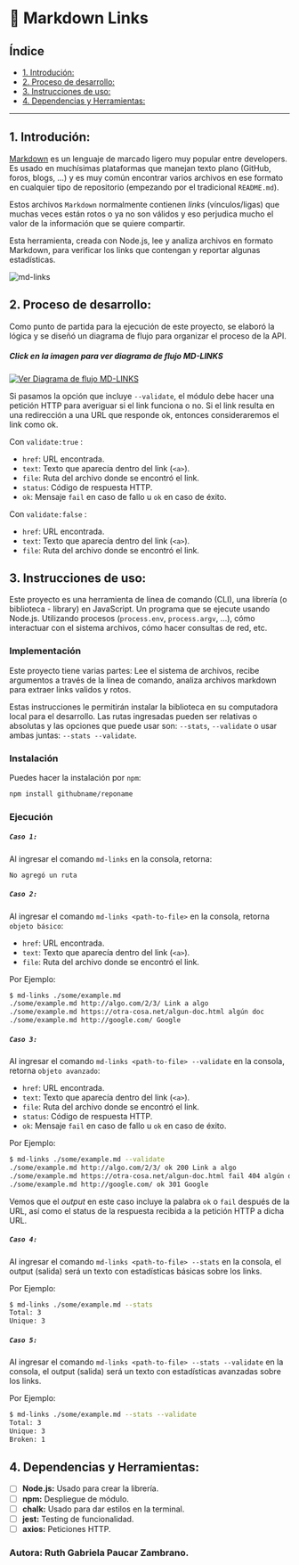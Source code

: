 # 📎 Markdown Links

## Índice

* [1. Introdución:](#1-Introdución)
* [2. Proceso de desarrollo:](#2-Proceso-de-desarrollo)
* [3. Instrucciones de uso:](#3-Instrucciones-de-uso)
* [4. Dependencias y Herramientas:](#4-Dependencias-y-Herramientas)

***

## 1. Introdución:

[Markdown](https://es.wikipedia.org/wiki/Markdown) es un lenguaje de marcado ligero muy popular entre developers. Es usado en muchísimas plataformas que manejan texto plano (GitHub, foros, blogs, ...) y es muy común encontrar varios archivos en ese formato en cualquier tipo de repositorio (empezando por el tradicional `README.md`).

Estos archivos `Markdown` normalmente contienen _links_ (vínculos/ligas) que muchas veces están rotos o ya no son válidos y eso perjudica mucho el valor de la información que se quiere compartir.

Esta herramienta, creada con Node.js, lee y analiza archivos en formato Markdown, para verificar los links que contengan y reportar algunas estadísticas.

![md-links](https://i.imgur.com/PiNgslF.png)

## 2. Proceso de desarrollo:

Como punto de partida para la ejecución de este proyecto, se elaboró la lógica y se diseñó un diagrama de flujo para organizar el proceso de la API.

##### Click en la imagen para ver diagrama de flujo MD-LINKS
[![Ver Diagrama de flujo MD-LINKS](https://i.imgur.com/Is0S52l.png)](https://www.figma.com/file/UjDPyqOxeUQakCHXf0YpIe?embed_host=share&kind=&node-id=0%3A1&t=Sfzo2mmKguTyp1L8-1&viewer=1)


Si pasamos la opción que incluye `--validate`, el módulo debe hacer una petición HTTP para averiguar si el link funciona o no. Si el link resulta en una redirección a una URL que responde ok, entonces consideraremos el link como ok.

Con `validate:true` :

* `href`: URL encontrada.
* `text`: Texto que aparecía dentro del link (`<a>`).
* `file`: Ruta del archivo donde se encontró el link.
* `status`: Código de respuesta HTTP.
* `ok`: Mensaje `fail` en caso de fallo u `ok` en caso de éxito.

Con `validate:false` :

* `href`: URL encontrada.
* `text`: Texto que aparecía dentro del link (`<a>`).
* `file`: Ruta del archivo donde se encontró el link.

## 3. Instrucciones de uso:

Este proyecto es una herramienta de línea de comando (CLI), una librería (o biblioteca - library) en JavaScript. Un programa que se ejecute usando Node.js. Utilizando procesos
(`process.env`, `process.argv`, ...), cómo interactuar con el sistema archivos, cómo hacer consultas de red, etc.

### Implementación

Este proyecto tiene varias partes: Lee el sistema de archivos, recibe argumentos a través de la línea de comando, analiza archivos markdown para extraer links validos y rotos.

Estas instrucciones le permitirán instalar la biblioteca en su computadora local para el desarrollo. Las rutas ingresadas pueden ser relativas o absolutas y las opciones que puede usar son: `--stats`, `--validate` o usar ambas juntas: `--stats --validate`.

### Instalación

Puedes hacer la instalación por `npm`:

```sh
npm install githubname/reponame
```

### Ejecución

##### `Caso 1:`

Al ingresar el comando `md-links` en la consola, retorna:

```sh
No agregó un ruta
```
##### `Caso 2:`

Al ingresar el comando `md-links <path-to-file>` en la consola, retorna `objeto básico`:

* `href`: URL encontrada.
* `text`: Texto que aparecía dentro del link (`<a>`).
* `file`: Ruta del archivo donde se encontró el link.

Por Ejemplo:

```sh
$ md-links ./some/example.md
./some/example.md http://algo.com/2/3/ Link a algo
./some/example.md https://otra-cosa.net/algun-doc.html algún doc
./some/example.md http://google.com/ Google
```

##### `Caso 3:`

Al ingresar el comando `md-links <path-to-file> --validate` en la consola, retorna `objeto avanzado`:

* `href`: URL encontrada.
* `text`: Texto que aparecía dentro del link (`<a>`).
* `file`: Ruta del archivo donde se encontró el link.
* `status`: Código de respuesta HTTP.
* `ok`: Mensaje `fail` en caso de fallo u `ok` en caso de éxito.

Por Ejemplo:

```sh
$ md-links ./some/example.md --validate
./some/example.md http://algo.com/2/3/ ok 200 Link a algo
./some/example.md https://otra-cosa.net/algun-doc.html fail 404 algún doc
./some/example.md http://google.com/ ok 301 Google
```
Vemos que el _output_ en este caso incluye la palabra `ok` o `fail` después de
la URL, así como el status de la respuesta recibida a la petición HTTP a dicha
URL.

##### `Caso 4:`

Al ingresar el comando `md-links <path-to-file> --stats` en la consola, el output (salida) será un texto con estadísticas básicas sobre los links.

Por Ejemplo:

```sh
$ md-links ./some/example.md --stats
Total: 3
Unique: 3
```
##### `Caso 5:`

Al ingresar el comando `md-links <path-to-file> --stats --validate` en la consola, el output (salida) será un texto con estadísticas avanzadas sobre los links.

Por Ejemplo:


```sh
$ md-links ./some/example.md --stats --validate
Total: 3
Unique: 3
Broken: 1
```

## 4. Dependencias y Herramientas:

- [ ] **Node.js:**  Usado para crear la librería.
- [ ] **npm:**  Despliegue de módulo.
- [ ] **chalk:**  Usado para dar estilos en la terminal.
- [ ] **jest:**  Testing de funcionalidad.
- [ ] **axios:**  Peticiones HTTP.

### Autora: Ruth Gabriela Paucar Zambrano.